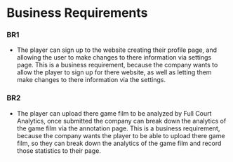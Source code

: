 # Business Requirements

### BR1
* The player can sign up to the website creating their profile page, and allowing the user to make changes to there information via settings page.
 This is a business requirement, because the company wants to allow the player to sign up for there website, as well as letting them make changes to there information via the settings.

### BR2
* The player can upload there game film to be analyzed by Full Court Analytics, once submitted the company can break down the analytics of the game film via the annotation page.
 This is a business requirement, because the company wants the player to be able to upload there game film, so they can break down the analytics of   the game film and record those statistics to their page.
